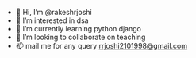 - 👋 Hi, I’m @rakeshrjoshi
- 👀 I’m interested in dsa
- 🌱 I’m currently learning python django 
- 💞️ I’m looking to collaborate on teaching
- 📫 mail me for any query rrjoshi2101998@gmail.com

<!---
rakeshrjoshi/rakeshrjoshi is a ✨ special ✨ repository because its `README.md` (this file) appears on your GitHub profile.
You can click the Preview link to take a look at your changes.
--->
